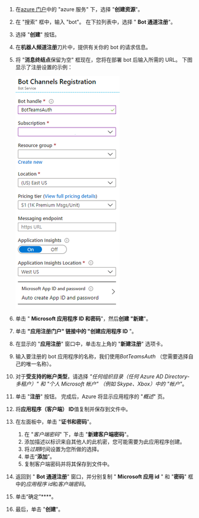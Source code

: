 1. 在[azure 门户](https://ms.portal.azure.com/#home)中的 "azure 服务" 下，选择 "**创建资源**"。
1. 在 "搜索" 框中，输入 "bot"。 在下拉列表中，选择 " **Bot 通道注册**"。
1. 选择 "**创建**" 按钮。
1. 在**机器人频道注册**刀片中，提供有关你的 bot 的请求信息。
1. 将 "**消息终结点**保留为空" 框现在，您将在部署 bot 后输入所需的 URL。 下图显示了注册设置的示例：

    ![机器人应用程序通道注册](../../assets/images/authentication/auth-bot-channels-registration.png)

1. 单击 " **Microsoft 应用程序 ID 和密码**"，然后**创建 "新建**"。
1. 单击 **"应用注册门户" 链接中的 "创建应用程序 ID** "。
1. 在显示的 "**应用注册**" 窗口中，单击左上角的 "**新建注册**" 选项卡。
1. 输入要注册的 bot 应用程序的名称，我们使用*BotTeamsAuth* （您需要选择自己的唯一名称）。
1. 对于**受支持的帐户类型**，请选择 *"任何组织目录（任何 Azure AD Directory-多租户）" 和 "个人 Microsoft 帐户" （例如 Skype、Xbox）中的 "帐户"*。
1. 单击 "**注册**" 按钮。 完成后，Azure 将显示应用程序的 "*概述*" 页。
1. 将**应用程序（客户端） ID**值复制并保存到文件中。
1. 在左面板中，单击 "**证书和密码**"。
    1. 在 "*客户端密码*" 下，单击 "**新建客户端密码**"。
    1. 添加描述以标识来自其他人的此机密，您可能需要为此应用程序创建。
    1. 将*过期*时间设置为您所做的选择。
    1. 单击“**添加**”。
    1. 复制客户端密码并将其保存到文件中。
1. 返回到 " **Bot 通道注册**" 窗口，并分别复制 " **Microsoft 应用 id** " 和 "**密码**" 框中的*应用程序 id*和*客户端密码*。
1. 单击“确定”****。
1. 最后，单击 "**创建**"。
